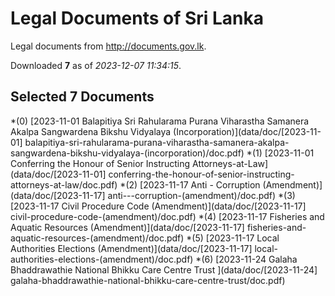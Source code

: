 # Legal Documents of Sri Lanka

Legal documents from http://documents.gov.lk.

Downloaded **7** as of *2023-12-07 11:34:15*.

## Selected 7 Documents

*(0) [2023-11-01 Balapitiya Sri Rahularama Purana Viharastha Samanera Akalpa Sangwardena Bikshu Vidyalaya (Incorporation)](data/doc/[2023-11-01] balapitiya-sri-rahularama-purana-viharastha-samanera-akalpa-sangwardena-bikshu-vidyalaya-(incorporation)/doc.pdf)
*(1) [2023-11-01 Conferring the Honour of Senior Instructing Attorneys-at-Law](data/doc/[2023-11-01] conferring-the-honour-of-senior-instructing-attorneys-at-law/doc.pdf)
*(2) [2023-11-17 Anti - Corruption (Amendment)](data/doc/[2023-11-17] anti---corruption-(amendment)/doc.pdf)
*(3) [2023-11-17 Civil Procedure Code (Amendment)](data/doc/[2023-11-17] civil-procedure-code-(amendment)/doc.pdf)
*(4) [2023-11-17 Fisheries and Aquatic Resources (Amendment)](data/doc/[2023-11-17] fisheries-and-aquatic-resources-(amendment)/doc.pdf)
*(5) [2023-11-17 Local Authorities Elections (Amendment)](data/doc/[2023-11-17] local-authorities-elections-(amendment)/doc.pdf)
*(6) [2023-11-24 Galaha Bhaddrawathie National Bhikku Care Centre Trust ](data/doc/[2023-11-24] galaha-bhaddrawathie-national-bhikku-care-centre-trust/doc.pdf)
